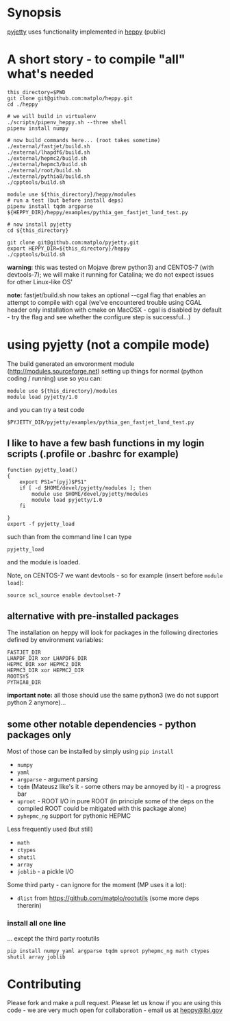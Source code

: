 # Synopsis

[pyjetty](https://github.com/matplo/pyjetty) uses functionality implemented in [heppy](https://github.com/matplo/heppy) (public)

# A short story - to compile "all" what's needed

```
this_directory=$PWD
git clone git@github.com:matplo/heppy.git
cd ./heppy

# we will build in virtualenv
./scripts/pipenv_heppy.sh --three shell
pipenv install numpy

# now build commands here... (root takes sometime)
./external/fastjet/build.sh
./external/lhapdf6/build.sh
./external/hepmc2/build.sh
./external/hepmc3/build.sh
./external/root/build.sh
./external/pythia8/build.sh
./cpptools/build.sh
```

```
module use ${this_directory}/heppy/modules
# run a test (but before install deps)
pipenv install tqdm argparse 
${HEPPY_DIR}/heppy/examples/pythia_gen_fastjet_lund_test.py
```

```
# now install pyjetty
cd ${this_directory}

git clone git@github.com:matplo/pyjetty.git
export HEPPY_DIR=${this_directory}/heppy
./cpptools/build.sh
```

**warning:** this was tested on Mojave (brew python3) and CENTOS-7 (with devtools-7); we will make it running for Catalina; we do not expect issues for other Linux-like OS'

**note:** fastjet/build.sh now takes an optional --cgal flag that enables an attempt to compile with cgal (we've encountered trouble using CGAL header only installation with cmake on MacOSX - cgal is disabled by default - try the flag and see whether the configure step is successful...)

# using pyjetty (not a compile mode)

The build generated an envoronment module (http://modules.sourceforge.net) setting up things for normal (python coding / running) use so you can:

```
module use ${this_directory}/modules
module load pyjetty/1.0
```

and you can try a test code

```
$PYJETTY_DIR/pyjetty/examples/pythia_gen_fastjet_lund_test.py
```

## I like to have a few bash functions in my login scripts (.profile or .bashrc for example)

```
function pyjetty_load()
{
    export PS1="(pyj)$PS1"
    if [ -d $HOME/devel/pyjetty/modules ]; then
        module use $HOME/devel/pyjetty/modules
        module load pyjetty/1.0
    fi

}
export -f pyjetty_load
```

such than from the command line I can type

```
pyjetty_load
```

and the module is loaded.

Note, on CENTOS-7 we want devtools - so for example (insert before `module load`):

```
source scl_source enable devtoolset-7
```

## alternative with pre-installed packages

The installation on heppy will look for packages in the following directories defined by environment variables:
```
FASTJET_DIR
LHAPDF_DIR xor LHAPDF6_DIR
HEPMC_DIR xor HEPMC2_DIR
HEPMC3_DIR xor HEPMC2_DIR
ROOTSYS
PYTHIA8_DIR
```

**important note:** all those should use the same python3 (we do not support python 2 anymore)... 

## some other notable dependencies - python packages only

Most of those can be installed by simply using `pip install`
- `numpy`
- `yaml`
- `argparse` - argument parsing
- `tqdm` (Mateusz like's it - some others may be annoyed by it) - a progress bar
- `uproot` - ROOT I/O in pure ROOT (in principle some of the deps on the compiled ROOT could be mitigated with this package alone)
- `pyhepmc_ng` support for pythonic HEPMC

Less frequently used (but still)
- `math`
- `ctypes`
- `shutil`
- `array`
- `joblib` - a pickle I/O

Some third party - can ignore for the moment (MP uses it a lot):
- `dlist` from https://github.com/matplo/rootutils (some more deps thererin)

### install all one line

... except the third party rootutils

```
pip install numpy yaml argparse tqdm uproot pyhepmc_ng math ctypes shutil array joblib
```

# Contributing

Please fork and make a pull request.
Please let us know if you are using this code - we are very much open for collaboration - email us at heppy@lbl.gov
